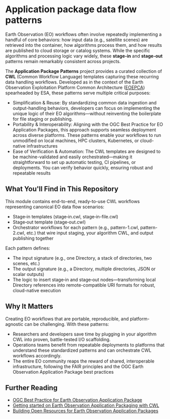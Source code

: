 # Application package data flow patterns

Earth Observation (EO) workflows often involve repeatedly implementing a handful of core behaviors: how input data (e.g., satellite scenes) are retrieved into the container, how algorithms process them, and how results are published to cloud storage or catalog systems. While the specific algorithms and processing logic vary widely, these **stage‑in** and **stage‑out** patterns remain remarkably consistent across projects.

The **Application Package Patterns** project provides a curated collection of **CWL** (Common Workflow Language) templates capturing these recurring data handling workflows. Developed as in the context of the Earth Observation Exploitation Platform Common Architecture ([EOEPCA](https://eoepca.org/)) spearheaded by ESA, these patterns serve multiple critical purposes:

 * Simplification & Reuse: By standardizing common data ingestion and output-handling behaviors, developers can focus on implementing the unique logic of their EO algorithms—without reinventing the boilerplate for file staging or publishing.
* Portability & Interoperability: Aligning with the OGC Best Practice for EO Application Packages, this approach supports seamless deployment across diverse platforms. These patterns enable your workflows to run unmodified on local machines, HPC clusters, Kubernetes, or cloud-native infrastructures
 * Ease of Verification & Automation: The CWL templates are designed to be machine-validated and easily orchestrated—making it straightforward to set up automatic testing, CI pipelines, or deployments. You can verify behavior quickly, ensuring robust and repeatable results


## What You'll Find in This Repository

This module contains end-to-end, ready-to-use CWL workflows representing canonical EO data flow scenarios:

 * Stage‑in templates (stage‑in.cwl, stage‑in-file.cwl)
 * Stage‑out template (stage‑out.cwl)
 * Orchestrator workflows for each pattern (e.g., pattern-1.cwl, pattern-2.cwl, etc.) that wire input staging, your algorithm CWL, and output publishing together

Each pattern defines:

* The input signature (e.g., one Directory, a stack of directories, two scenes, etc.)
* The output signature (e.g., a Directory, multiple directories, JSON or scalar outputs)
* The logic to insert stage‑in and stage‑out nodes—transforming local Directory references into remote-compatible URI formats for robust, cloud-native execution

## Why It Matters

Creating EO workflows that are portable, reproducible, and platform-agnostic can be challenging. With these patterns:

 * Researchers and developers save time by plugging in your algorithm CWL into proven, battle-tested I/O scaffolding.
 * Operations teams benefit from repeatable deployments to platforms that understand these standardized patterns and can orchestrate CWL workflows accordingly.
 * The entire EO community reaps the reward of shared, interoperable infrastructure, following the FAIR principles and the OGC Earth Observation Application Package best practices

## Further Reading 

 * [OGC Best Practice for Earth Observation Application Package](https://docs.ogc.org/bp/20-089r1.html)
 * [Getting started on Earth Observation Application Packaging with CWL](https://eoap.github.io/quickwin/)
 * [Building Open Resources for Earth Observation Application Packages](https://discuss.terradue.com/t/1271)


